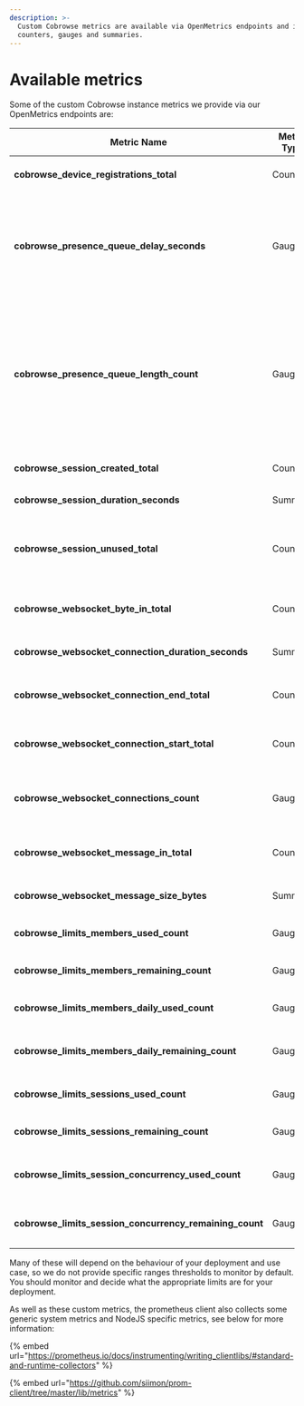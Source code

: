 ```yaml
---
description: >-
  Custom Cobrowse metrics are available via OpenMetrics endpoints and include
  counters, gauges and summaries.
---
```


# Available metrics

Some of the custom Cobrowse instance metrics we provide via our OpenMetrics endpoints are:

<table><thead><tr><th width="416.3333333333333">Metric Name</th><th width="150">Metric Type</th><th>Description</th></tr></thead><tbody><tr><td><strong>cobrowse_device_registrations_total</strong></td><td>Counter</td><td>Count of devices registered</td></tr><tr><td><strong>cobrowse_presence_queue_delay_seconds</strong></td><td>Gauge</td><td>Current wait time for presence queue processing (should be close to 0 most of the time)</td></tr><tr><td><strong>cobrowse_presence_queue_length_count</strong></td><td>Gauge</td><td>Current number of sockets waiting in the presence system processing queue (should be close to 0 most of the time)</td></tr><tr><td><strong>cobrowse_session_created_total</strong></td><td>Counter</td><td>Count of sessions created</td></tr><tr><td><strong>cobrowse_session_duration_seconds</strong></td><td>Summary</td><td>Duration of sessions</td></tr><tr><td><strong>cobrowse_session_unused_total</strong></td><td>Counter</td><td>Count of sessions that were created but then never activated</td></tr><tr><td><strong>cobrowse_websocket_byte_in_total</strong></td><td>Counter</td><td>Count of WebSocket bytes received</td></tr><tr><td><strong>cobrowse_websocket_connection_duration_seconds</strong></td><td>Summary</td><td>Duration of WebSocket connection</td></tr><tr><td><strong>cobrowse_websocket_connection_end_total</strong></td><td>Counter</td><td>Count of WebSocket connections ended</td></tr><tr><td><strong>cobrowse_websocket_connection_start_total</strong></td><td>Counter</td><td>Count of WebSocket connections started</td></tr><tr><td><strong>cobrowse_websocket_connections_count</strong></td><td>Gauge</td><td>Current number of open WebSocket connections</td></tr><tr><td><strong>cobrowse_websocket_message_in_total</strong></td><td>Counter</td><td>Count of WebSocket messages received</td></tr><tr><td><strong>cobrowse_websocket_message_size_bytes</strong></td><td>Summary</td><td>Size of WebSocket message</td></tr><tr><td><strong>cobrowse_limits_members_used_count</strong></td><td>Gauge</td><td>Count of used members</td></tr><tr><td><strong>cobrowse_limits_members_remaining_count</strong></td><td>Gauge</td><td>Count of remaining members</td></tr><tr><td><strong>cobrowse_limits_members_daily_used_count</strong></td><td>Gauge</td><td>Count of used daily members</td></tr><tr><td><strong>cobrowse_limits_members_daily_remaining_count</strong></td><td>Gauge</td><td>Count of remaining daily members</td></tr><tr><td><strong>cobrowse_limits_sessions_used_count</strong></td><td>Gauge</td><td>Count of used sessions</td></tr><tr><td><strong>cobrowse_limits_sessions_remaining_count</strong></td><td>Gauge</td><td>Count of remaining sessions</td></tr><tr><td><strong>cobrowse_limits_session_concurrency_used_count</strong></td><td>Gauge</td><td>Count of used concurrent sessions</td></tr><tr><td><strong>cobrowse_limits_session_concurrency_remaining_count</strong></td><td>Gauge</td><td>Count of remaining concurrent sessions</td></tr></tbody></table>

Many of these will depend on the behaviour of your deployment and use case, so we do not provide specific ranges thresholds to monitor by default. You should monitor and decide what the appropriate limits are for your deployment.

As well as these custom metrics, the prometheus client also collects some generic system metrics and NodeJS specific metrics, see below for more information:

{% embed url="https://prometheus.io/docs/instrumenting/writing_clientlibs/#standard-and-runtime-collectors" %}

{% embed url="https://github.com/siimon/prom-client/tree/master/lib/metrics" %}
